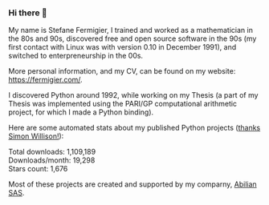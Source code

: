 ### Hi there 👋

My name is Stefane Fermigier, I trained and worked as a mathematician in the 80s and 90s, discovered free and open source software in the 90s (my first contact with Linux was with version 0.10 in December 1991), and switched to enterpreneurship in the 00s.

More personal information, and my CV, can be found on my website: <https://fermigier.com/>.

I discovered Python around 1992, while working on my Thesis (a part of my Thesis was implemented using the PARI/GP computational arithmetic project, for which I made a Python binding).

Here are some automated stats about my published Python projects
([thanks Simon Willison!][sw-post]):

<!--marker-->
Total downloads: 1,109,189<br>
Downloads/month: 19,298<br>
Stars count: 1,676
<!--end-->

Most of these projects are created and supported by my comparny, [Abilian SAS](https://abilian.com/).

[sw-post]: https://simonwillison.net/2020/Jul/10/self-updating-profile-readme/
